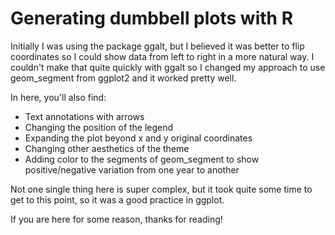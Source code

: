 # Generating dumbbell plots with R

Initially I was using the package ggalt, but I believed it was better to flip coordinates so I could show data from left to right in a more natural way. I couldn't make that quite quickly with ggalt so I changed my approach to use geom_segment from ggplot2 and it worked pretty well.

In here, you'll also find:
* Text annotations with arrows
* Changing the position of the legend
* Expanding the plot beyond x and y original coordinates
* Changing other aesthetics of the theme
* Adding color to the segments of geom_segment to show positive/negative variation from one year to another

Not one single thing here is super complex, but it took quite some time to get to this point, so it was a good practice in ggplot.

If you are here for some reason, thanks for reading!

